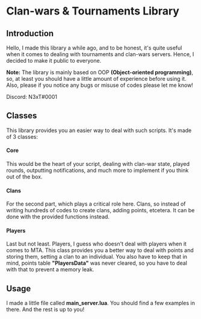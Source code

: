 # Clan-wars & Tournaments Library

## Introduction

Hello, I made this library a while ago, and to be honest, it's quite useful when it comes to dealing with tournaments and clan-wars servers. Hence, I decided to make it public to everyone. 

**Note:** The library is mainly based on OOP **(Object-oriented programming)**, so, at least you should have a little amount of experience before using it. Also, please if you notice any bugs or misuse of codes please let me know! 

Discord: N3xT#0001

## Classes

This library provides you an easier way to deal with such scripts. It's made of 3 classes:

#### Core
This would be the heart of your script, dealing with clan-war state, played rounds, outputting notifications, and much more to implement if you think out of the box.

#### Clans
For the second part, which plays a critical role here. Clans, so instead of writing hundreds of codes to create clans, adding points, etcetera. It can be done with the provided functions instead.

#### Players
Last but not least. Players, I guess who doesn't deal with players when it comes to MTA. This class provides you a better way to deal with points and storing them, setting a clan to an individual. You also have to keep that in mind, points table **"PlayersData"** was never cleared, so you have to deal with that to prevent a memory leak.

## Usage

I made a little file called **main_server.lua**. You should find a few examples in there. And the rest is up to you!

